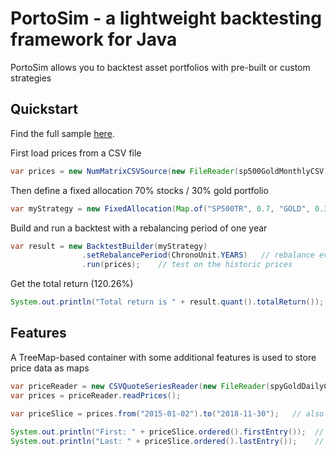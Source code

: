 # PortoSim - a lightweight backtesting framework for Java
PortoSim allows you to backtest asset portfolios with pre-built or custom strategies

## Quickstart

Find the full sample [here](https://github.com/yarro-s/PortoSim/blob/master/samples/PortoSimSampleApp.zip).

First load prices from a CSV file

```java
var prices = new NumMatrixCSVSource(new FileReader(sp500GoldMonthlyCSV));
```

Then define a fixed allocation 70% stocks / 30% gold portfolio
```java
var myStrategy = new FixedAllocation(Map.of("SP500TR", 0.7, "GOLD", 0.3));
```

Build and run a backtest with a rebalancing period of one year
```java
var result = new BacktestBuilder(myStrategy)
                .setRebalancePeriod(ChronoUnit.YEARS)   // rebalance every year
                .run(prices);    // test on the historic prices
```

Get the total return (120.26%)
```java
System.out.println("Total return is " + result.quant().totalReturn()); 
```

## Features

A TreeMap-based container with some additional features is used to store price data as maps

```java
var priceReader = new CSVQuoteSeriesReader(new FileReader(spyGoldDailyCSV));
var prices = priceReader.readPrices();
        
var priceSlice = prices.from("2015-01-02").to("2018-11-30");   // also accepts Date

System.out.println("First: " + priceSlice.ordered().firstEntry());  // 2015-01-02={SPY=205.4, GLD=114.1}
System.out.println("Last: " + priceSlice.ordered().lastEntry());    // 2018-11-30={SPY=275.7, GLD=115.5}
```

